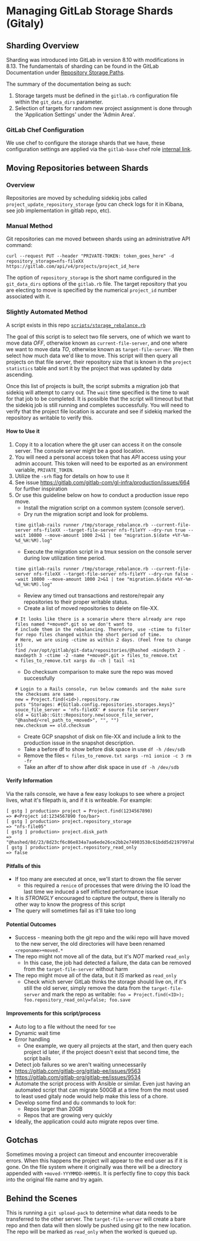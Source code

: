 # Managing GitLab Storage Shards (Gitaly)

## Sharding Overview

Sharding was introduced into GitLab in version 8.10 with modifications in 8.13.
The fundamentals of sharding can be found in the GitLab Documentation under
[Repository Storage Paths](https://docs.gitlab.com/ce/administration/repository_storage_paths.html).

The summary of the documentation being as such:
1. Storage targets must be defined in the `gitlab.rb` configuration file within
the `git_data_dirs` parameter.
1. Selection of targets for random new project assignment is done through the
'Application Settings' under the 'Admin Area'.

### GitLab Chef Configuration

We use chef to configure the storage shards that we have, these configuration
settings are applied via the `gitlab-base` chef role [internal link](https://ops.gitlab.net/gitlab-cookbooks/chef-repo/blob/master/roles/gitlab-base.json#L193-207).

## Moving Repositories between Shards

### Overview ###

Repositories are moved by scheduling sidekiq jobs called `project_update_repository_storage` (you can check logs for it in Kibana, see job implementation in gitlab repo, etc).

### Manual Method
Git repositories can me moved between shards using an administrative API command:

`curl --request PUT --header "PRIVATE-TOKEN: token_goes_here" -d repository_storage=nfs-fileXX https://gitlab.com/api/v4/projects/project_id_here`

The option of `repository_storage` is the short name configured in the `git_data_dirs`
options of the `gitlab.rb` file.  The target repository that you are electing to move is
specified by the numerical `project_id` number associated with it.

### Slightly Automated Method
A script exists in this repo
[`scripts/storage_rebalance.rb`](../scripts/storage_rebalance.rb)

The goal of this script is to select two file servers, one of which we want to
move data _OFF_, otherwise known as `current-file-server`, and one where we want
to move data _TO_, otherwise known as `target-file-server`.  We then select how
much data we'd like to move.  This script will then query all projects on that
file server, their repository size that is known in the `project statistics`
table and sort it by the project that was updated by data ascending.

Once this list of projects is built, the script submits a migration job that
sidekiq will attempt to carry out. The `wait` time specified is the time to
wait for that job to be completed. It is possible that the script will timeout
but that the sidekiq job is still running and completes successfully. You will
need to verify that the project file location is accurate and see if sidekiq
marked the repository as writable to verify this.

#### How to Use it

1. Copy it to a location where the git user can access it on the console server.
   The console server might be a good location.
1. You will need a personal access token that has _API_ access using your admin
   account. This token will need to be exported as an environment variable,
   `PRIVATE_TOKEN`.
1. Utilize the `-srh` flag for details on how to use it
1. See issue https://gitlab.com/gitlab-com/gl-infra/production/issues/664 for
   further inspiration
1. Or use this guideline below on how to conduct a production issue repo move.
   - Install the migration script on a common system (console server).
   - Dry run the migration script and look for problems.
   ```
   time gitlab-rails runner /tmp/storage_rebalance.rb --current-file-server nfs-fileXX --target-file-server nfs-fileYY --dry-run true --wait 10800 --move-amount 1000 2>&1 | tee "migration.$(date +%Y-%m-%d_%H:%M).log"
   ```
   - Execute the migration script in a tmux session on the console server during low utilization time period.
   ```
   time gitlab-rails runner /tmp/storage_rebalance.rb --current-file-server nfs-fileXX --target-file-server nfs-fileYY --dry-run false --wait 10800 --move-amount 1000 2>&1 | tee "migration.$(date +%Y-%m-%d_%H:%M).log"
   ```
   - Review any timed out transactions and restore/repair any repositories to their proper writable status.
   - Create a list of moved repositories to delete on file-XX.
   ```
   # It looks like there is a scenario where there already are repo files named *+moved*.git so we don't want to 
   # include them in the rebalancing. Therefore, use -ctime to filter for repo files changed within the short period of time. 
   # Here, we are using -ctime as within 2 days. (Feel free to change it)
   find /var/opt/gitlab/git-data/repositories/@hashed -mindepth 2 -maxdepth 3 -ctime -2 -name *+moved*.git > files_to_remove.txt
   < files_to_remove.txt xargs du -ch | tail -n1
   ```
   - Do checksum comparison to make sure the repo was moved successfully
   ```
   # Login to a Rails console, run below commands and the make sure the checksums are same
   new = Project.find(<id>).repository.raw
   puts "Storages: #{Gitlab.config.repositories.storages.keys}"
   souce_file_server = 'nfs-fileXX' # source file serverr
   old = Gitlab::Git::Repository.new(souce_file_server, "@hashed/<rel_path_to_+moved>", "", "")
   new.checksum == old.checksum
   ```
   - Create GCP snapshot of disk on file-XX and include a link to the production issue in the snapshot description.
   - Take a before df to show before disk space in use `df -h /dev/sdb`
   - Remove the files `< files_to_remove.txt xargs -rn1 ionice -c 3 rm -fr`
   - Take an after df to show after disk space in use `df -h /dev/sdb`

#### Verify Information
Via the rails console, we have a few easy lookups to see where a project lives,
what it's filepath is, and if it is writeable. For example:
```
[ gstg ] production> project = Project.find(1234567890)
=> #<Project id:1234567890 foo/bar>
[ gstg ] production> project.repository_storage
=> "nfs-file05"
[ gstg ] production> project.disk_path
=> "@hashed/8d/23/8d23cf6c86e834a7aa6ede26ce2bb2e74903538c61bdd5d2197997ab2f72"
[ gstg ] production> project.repository_read_only
=> false
```

#### Pitfalls of this
* If too many are executed at once, we'll start to drown the file server
  * this required a `renice` of processes that were driving the IO load the last
    time we induced a self inflicted performance issue
* It is _STRONGLY_ encouraged to capture the output, there is literally no other
  way to know the progress of this script
* The query will sometimes fail as it'll take too long

#### Potential Outcomes
* Success - meaning both the git repo and the wiki repo will have moved to the
  new server, the old directories will have been renamed `<reponame>+moved.*`
* The repo might not move all of the data, but it's _NOT_ marked `read_only`
  * In this case, the job had detected a failure, the data can be removed from
    the `target-file-server` without harm
* The repo might move all of the data, but it _IS_ marked as `read_only`
  * Check which server GitLab thinks the storage should live on, if it's still
    the old server, simply remove the data from the `target-file-server` and
    mark the repo as writable:
    `foo = Project.find(<ID>); foo.repository_read_only=false; foo.save`

#### Improvements for this script/process
* Auto log to a file without the need for `tee`
* Dynamic wait time
* Error handling
  - One example, we query all projects at the start, and then query each project id later, if the project doesn't exist that second time, the script bails
* Detect job failures so we aren't waiting unnecessarily
* https://gitlab.com/gitlab-org/gitlab-ee/issues/9563
* https://gitlab.com/gitlab-org/gitlab-ee/issues/9534
* Automate the script process with Ansible or similar. Even just having an automated script that can migrate 500GB at a time from the most used to least used gitaly node would help make this less of a chore.
* Develop some find and du commands to look for:
  - Repos larger than 20GB
  - Repos that are growing very quickly
* Ideally, the application could auto migrate repos over time.

## Gotchas

Sometimes moving a project can timeout and encounter irrecoverable errors. When
this happens the project will appear to the end user as if it is gone. On the
file system where it originally was there will be a directory appended with
`+moved-YYYMMDD-HHMMSS`. It is perfectly fine to copy this back into the
original file name and try again.


## Behind the Scenes

This is running a `git upload-pack` to determine what data needs to be
transferred to the other server.  The `target-file-server` will create a bare
repo and then data will then slowly be pushed using git to the new location.
The repo will be marked as `read_only` when the worked is queued up.
